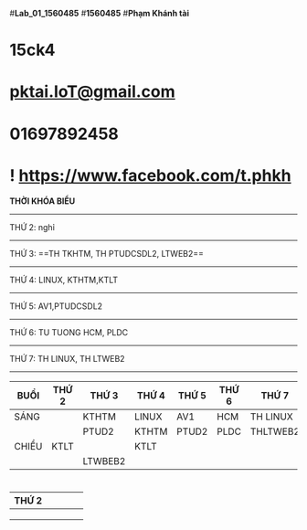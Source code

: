 #__Lab_01_1560485__
#__1560485__
#__Phạm Khánh tài__
# 15ck4
# pktai.IoT@gmail.com
# 01697892458
 # ! https://www.facebook.com/t.phkh

__THỜI KHÓA BIỂU__
___
THỨ 2: nghỉ
___
THỨ 3: ==TH TKHTM, TH PTUDCSDL2, LTWEB2==
___
THỨ 4: LINUX, KTHTM,KTLT
___
THỨ 5: AV1,PTUDCSDL2
___
THỨ 6: TU TUONG HCM, PLDC
___
THỨ 7: TH LINUX, TH LTWEB2
___
| BUỔI | THỨ 2  | THỨ 3 | THỨ 4 | THỨ 5 | THỨ 6  | THỨ 7  |
|------|--------|-------|-------|-------|--------|--------|
|SÁNG  |        |KTHTM  | LINUX |  AV1  | HCM    |TH LINUX|
|      |        |PTUD2  | KTHTM |PTUD2  |PLDC    |THLTWEB2|
|CHIỀU | KTLT   |       |KTLT   |       |        |        |
|      |        |LTWBEB2|       |       |        |        |  
#
| THỨ 2  |   |   |   |   |
|---|---|---|---|---|
|   |   |   |   |   |
|   |   |   |   |   |
|   |   |   |   |   |
